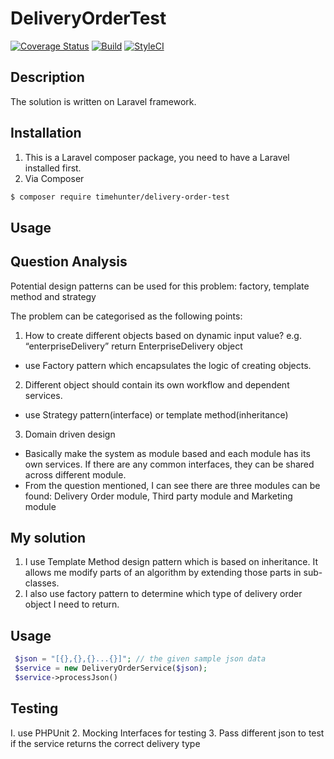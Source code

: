 # DeliveryOrderTest

[![Coverage Status][ico-coverage]][link-coverage]
[![Build][ico-build]][link-build]
[![StyleCI][ico-styleci]][link-styleci]



## Description

The solution is written on Laravel framework.

## Installation

1. This is a Laravel composer package, you need to have a Laravel installed first.
2. Via Composer

``` bash
$ composer require timehunter/delivery-order-test
```

## Usage

## Question Analysis

Potential design patterns can be used for this problem: factory, template method and strategy

The problem can be categorised as the following points:

1. How to create different objects based on dynamic input value? e.g. “enterpriseDelivery” return EnterpriseDelivery object
 - use Factory pattern which encapsulates the logic of creating objects.
 
2. Different object should contain its own workflow and dependent services.
 - use Strategy pattern(interface) or template method(inheritance)
 
3. Domain driven design
 - Basically make the system as module based and each module has its own services. If there are any common interfaces, they can be shared across different module.
 - From the question mentioned, I can see there are three modules can be found: Delivery Order module, Third party module and Marketing module


## My solution

1. I use Template Method design pattern which is based on inheritance. It allows me modify parts of an algorithm by extending those parts in sub-classes.
2. I also use factory pattern to determine which type of delivery order object I need to return.

## Usage

````php
 $json = "[{},{},{}...{}]"; // the given sample json data
 $service = new DeliveryOrderService($json);
 $service->processJson()
````

## Testing

I. use PHPUnit
2. Mocking Interfaces for testing
3. Pass different json to test if the service returns the correct delivery type


[ico-coverage]: https://coveralls.io/repos/github/RyanDaDeng/delivery-order-test/badge.svg?branch=master&service=github
[ico-build]: https://travis-ci.org/RyanDaDeng/delivery-order-test.svg?branch=master
[ico-styleci]: https://github.styleci.io/repos/174629501/shield


[link-coverage]: https://coveralls.io/github/RyanDaDeng/delivery-order-test?branch=master
[link-build]: https://travis-ci.org/RyanDaDeng/delivery-order-test
[link-styleci]: https://github.styleci.io/repos/174629501